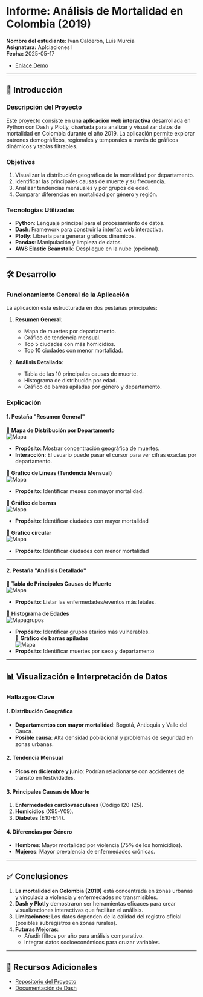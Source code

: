 # **Informe: Análisis de Mortalidad en Colombia (2019)**  

**Nombre del estudiante:** Ivan Calderón, Luis Murcia  
**Asignatura:** Aplciaciones I  
**Fecha:** 2025-05-17  

- [Enlace Demo](http://54.198.21.249/)  

---

## **📌 Introducción**  

### **Descripción del Proyecto**  
Este proyecto consiste en una **aplicación web interactiva** desarrollada en Python con Dash y Plotly, diseñada para analizar y visualizar datos de mortalidad en Colombia durante el año 2019. La aplicación permite explorar patrones demográficos, regionales y temporales a través de gráficos dinámicos y tablas filtrables.  

### **Objetivos**  
1. Visualizar la distribución geográfica de la mortalidad por departamento.  
2. Identificar las principales causas de muerte y su frecuencia.  
3. Analizar tendencias mensuales y por grupos de edad.  
4. Comparar diferencias en mortalidad por género y región.  

### **Tecnologías Utilizadas**  
- **Python**: Lenguaje principal para el procesamiento de datos.  
- **Dash**: Framework para construir la interfaz web interactiva.  
- **Plotly**: Librería para generar gráficos dinámicos.  
- **Pandas**: Manipulación y limpieza de datos.  
- **AWS Elastic Beanstalk**: Despliegue en la nube (opcional).  

---

## **🛠 Desarrollo**  

### **Funcionamiento General de la Aplicación**  
La aplicación está estructurada en dos pestañas principales:  

1. **Resumen General**:  
   - Mapa de muertes por departamento.  
   - Gráfico de tendencia mensual.  
   - Top 5 ciudades con más homicidios.  
   - Top 10 ciudades con menor mortalidad.  

2. **Análisis Detallado**:  
   - Tabla de las 10 principales causas de muerte.  
   - Histograma de distribución por edad.  
   - Gráfico de barras apiladas por género y departamento.  

### **Explicación**  

#### **1. Pestaña "Resumen General"**  

 
📌 **Mapa de Distribución por Departamento**  
![Mapa](./images/mapa.png)

- **Propósito**: Mostrar concentración geográfica de muertes.  
- **Interacción**: El usuario puede pasar el cursor para ver cifras exactas por departamento.  

📌 **Gráfico de Líneas (Tendencia Mensual)**  
![Mapa](./images/lineas.png)
- **Propósito**: Identificar meses con mayor mortalidad.  

📌 **Gráfico de barras**  
![Mapa](./images/barras.png)
- **Propósito**: Identificar ciudades con mayor mortalidad

📌 **Gráfico circular**  
![Mapa](./images/torta.png)
- **Propósito**: Identificar  ciudades con menor mortalidad

---

#### **2. Pestaña "Análisis Detallado"**  
📌 **Tabla de Principales Causas de Muerte**  
![Mapa](./images/tabla.png)
- **Propósito**: Listar las enfermedades/eventos más letales.  

📌 **Histograma de Edades**  
![Mapa](./images/histograma.png)grupos
- **Propósito**: Identificar grupos etarios más vulnerables.  
📌 **Gráfico de barras apiladas**  
![Mapa](./images/barras_apiladas.png)
- **Propósito**: Identificar muertes por sexo y departamento
---

## **📊 Visualización e Interpretación de Datos**  

### **Hallazgos Clave**  

#### **1. Distribución Geográfica**  
- **Departamentos con mayor mortalidad**: Bogotá, Antioquia y Valle del Cauca.  
- **Posible causa**: Alta densidad poblacional y problemas de seguridad en zonas urbanas.  

#### **2. Tendencia Mensual**  
- **Picos en diciembre y junio**: Podrían relacionarse con accidentes de tránsito en festividades.  

#### **3. Principales Causas de Muerte**  
1. **Enfermedades cardiovasculares** (Código I20-I25).  
2. **Homicidios** (X95-Y09).  
3. **Diabetes** (E10-E14).  

#### **4. Diferencias por Género**  
- **Hombres**: Mayor mortalidad por violencia (75% de los homicidios).  
- **Mujeres**: Mayor prevalencia de enfermedades crónicas.  

---

## **✅ Conclusiones**  

1. **La mortalidad en Colombia (2019)** está concentrada en zonas urbanas y vinculada a violencia y enfermedades no transmisibles.  
2. **Dash y Plotly** demostraron ser herramientas eficaces para crear visualizaciones interactivas que facilitan el análisis.  
3. **Limitaciones**: Los datos dependen de la calidad del registro oficial (posibles subregistros en zonas rurales).  
4. **Futuras Mejoras**:  
   - Añadir filtros por año para análisis comparativo.  
   - Integrar datos socioeconómicos para cruzar variables.  

---

## **🔗 Recursos Adicionales**  
- [Repositorio del Proyecto](https://github.com/gityamil/mortalidad-colombia)  
- [Documentación de Dash](https://dash.plotly.com/)  

